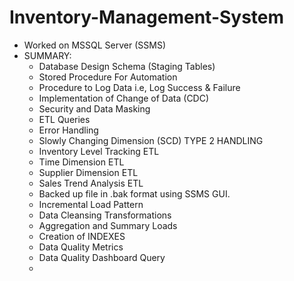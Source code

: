 # Inventory-Management-System
- Worked on MSSQL Server (SSMS) 
- SUMMARY:
   * Database Design Schema (Staging Tables)
   * Stored Procedure For Automation
   * Procedure to Log Data i.e, Log Success & Failure
   * Implementation of Change of Data (CDC)
   * Security and Data Masking
   * ETL Queries
   * Error Handling
   * Slowly Changing Dimension (SCD) TYPE 2 HANDLING
   * Inventory Level Tracking ETL
   * Time Dimension ETL
   * Supplier Dimension ETL
   * Sales Trend Analysis ETL
   * Backed up file in .bak format using SSMS GUI.
   * Incremental Load Pattern
   * Data Cleansing Transformations
   * Aggregation and Summary Loads
   * Creation of INDEXES
   * Data Quality Metrics
   * Data Quality Dashboard Query
   * 
